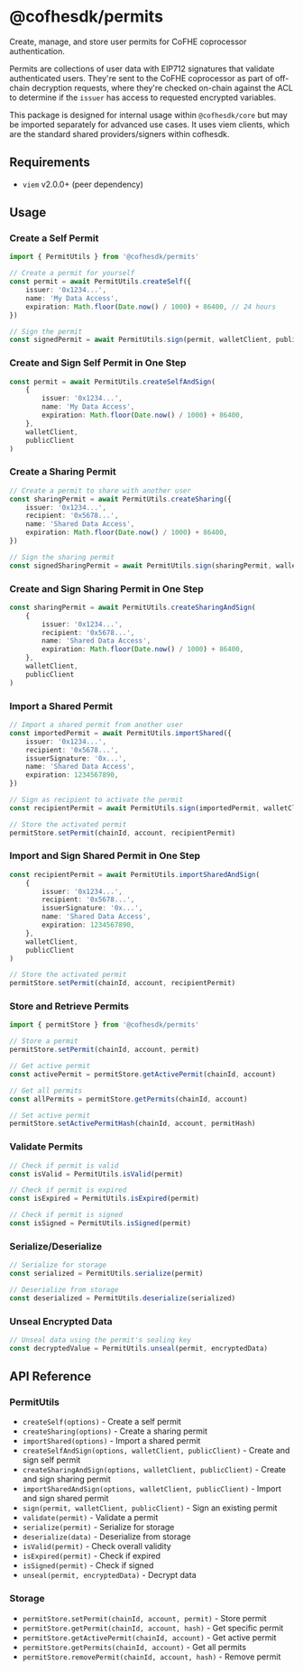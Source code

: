 # @cofhesdk/permits

Create, manage, and store user permits for CoFHE coprocessor authentication.

Permits are collections of user data with EIP712 signatures that validate authenticated users. They're sent to the CoFHE coprocessor as part of off-chain decryption requests, where they're checked on-chain against the ACL to determine if the `issuer` has access to requested encrypted variables.

This package is designed for internal usage within `@cofhesdk/core` but may be imported separately for advanced use cases. It uses viem clients, which are the standard shared providers/signers within cofhesdk.

## Requirements

- `viem` v2.0.0+ (peer dependency)

## Usage

### Create a Self Permit

```typescript
import { PermitUtils } from '@cofhesdk/permits'

// Create a permit for yourself
const permit = await PermitUtils.createSelf({
	issuer: '0x1234...',
	name: 'My Data Access',
	expiration: Math.floor(Date.now() / 1000) + 86400, // 24 hours
})

// Sign the permit
const signedPermit = await PermitUtils.sign(permit, walletClient, publicClient)
```

### Create and Sign Self Permit in One Step

```typescript
const permit = await PermitUtils.createSelfAndSign(
	{
		issuer: '0x1234...',
		name: 'My Data Access',
		expiration: Math.floor(Date.now() / 1000) + 86400,
	},
	walletClient,
	publicClient
)
```

### Create a Sharing Permit

```typescript
// Create a permit to share with another user
const sharingPermit = await PermitUtils.createSharing({
	issuer: '0x1234...',
	recipient: '0x5678...',
	name: 'Shared Data Access',
	expiration: Math.floor(Date.now() / 1000) + 86400,
})

// Sign the sharing permit
const signedSharingPermit = await PermitUtils.sign(sharingPermit, walletClient, publicClient)
```

### Create and Sign Sharing Permit in One Step

```typescript
const sharingPermit = await PermitUtils.createSharingAndSign(
	{
		issuer: '0x1234...',
		recipient: '0x5678...',
		name: 'Shared Data Access',
		expiration: Math.floor(Date.now() / 1000) + 86400,
	},
	walletClient,
	publicClient
)
```

### Import a Shared Permit

```typescript
// Import a shared permit from another user
const importedPermit = await PermitUtils.importShared({
	issuer: '0x1234...',
	recipient: '0x5678...',
	issuerSignature: '0x...',
	name: 'Shared Data Access',
	expiration: 1234567890,
})

// Sign as recipient to activate the permit
const recipientPermit = await PermitUtils.sign(importedPermit, walletClient, publicClient)

// Store the activated permit
permitStore.setPermit(chainId, account, recipientPermit)
```

### Import and Sign Shared Permit in One Step

```typescript
const recipientPermit = await PermitUtils.importSharedAndSign(
	{
		issuer: '0x1234...',
		recipient: '0x5678...',
		issuerSignature: '0x...',
		name: 'Shared Data Access',
		expiration: 1234567890,
	},
	walletClient,
	publicClient
)

// Store the activated permit
permitStore.setPermit(chainId, account, recipientPermit)
```

### Store and Retrieve Permits

```typescript
import { permitStore } from '@cofhesdk/permits'

// Store a permit
permitStore.setPermit(chainId, account, permit)

// Get active permit
const activePermit = permitStore.getActivePermit(chainId, account)

// Get all permits
const allPermits = permitStore.getPermits(chainId, account)

// Set active permit
permitStore.setActivePermitHash(chainId, account, permitHash)
```

### Validate Permits

```typescript
// Check if permit is valid
const isValid = PermitUtils.isValid(permit)

// Check if permit is expired
const isExpired = PermitUtils.isExpired(permit)

// Check if permit is signed
const isSigned = PermitUtils.isSigned(permit)
```

### Serialize/Deserialize

```typescript
// Serialize for storage
const serialized = PermitUtils.serialize(permit)

// Deserialize from storage
const deserialized = PermitUtils.deserialize(serialized)
```

### Unseal Encrypted Data

```typescript
// Unseal data using the permit's sealing key
const decryptedValue = PermitUtils.unseal(permit, encryptedData)
```

## API Reference

### PermitUtils

- `createSelf(options)` - Create a self permit
- `createSharing(options)` - Create a sharing permit
- `importShared(options)` - Import a shared permit
- `createSelfAndSign(options, walletClient, publicClient)` - Create and sign self permit
- `createSharingAndSign(options, walletClient, publicClient)` - Create and sign sharing permit
- `importSharedAndSign(options, walletClient, publicClient)` - Import and sign shared permit
- `sign(permit, walletClient, publicClient)` - Sign an existing permit
- `validate(permit)` - Validate a permit
- `serialize(permit)` - Serialize for storage
- `deserialize(data)` - Deserialize from storage
- `isValid(permit)` - Check overall validity
- `isExpired(permit)` - Check if expired
- `isSigned(permit)` - Check if signed
- `unseal(permit, encryptedData)` - Decrypt data

### Storage

- `permitStore.setPermit(chainId, account, permit)` - Store permit
- `permitStore.getPermit(chainId, account, hash)` - Get specific permit
- `permitStore.getActivePermit(chainId, account)` - Get active permit
- `permitStore.getPermits(chainId, account)` - Get all permits
- `permitStore.removePermit(chainId, account, hash)` - Remove permit
